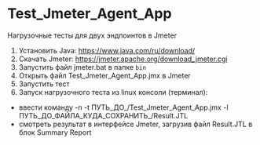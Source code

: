 # Test_Jmeter_Agent_App
Нагрузочные тесты для двух эндпоинтов в Jmeter

1. Установить Java: https://www.java.com/ru/download/
2. Скачать Jmeter: https://jmeter.apache.org/download_jmeter.cgi
3. Запустить файл jmeter.bat в папке `bin`
4. Открыть файл Test_Jmeter_Agent_App.jmx в Jmeter
5. Запустить тест 
6. Запуск нагрузочного теста из linux консоли (терминал):
- ввести команду -n -t ПУТЬ_ДО_/Test_Jmeter_Agent_App.jmx -l ПУТЬ_ДО_ФАЙЛА_КУДА_СОХРАНИТЬ_/Result.JTL
- смотреть результат в интерфейсе Jmeter, загрузив файл Result.JTL в блок Summary Report
